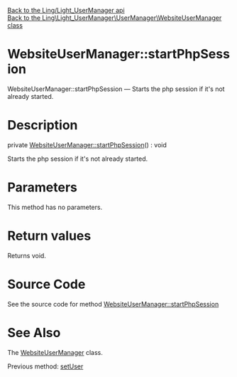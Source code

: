 [Back to the Ling/Light_UserManager api](https://github.com/lingtalfi/Light_UserManager/blob/master/doc/api/Ling/Light_UserManager.md)<br>
[Back to the Ling\Light_UserManager\UserManager\WebsiteUserManager class](https://github.com/lingtalfi/Light_UserManager/blob/master/doc/api/Ling/Light_UserManager/UserManager/WebsiteUserManager.md)


WebsiteUserManager::startPhpSession
================



WebsiteUserManager::startPhpSession — Starts the php session if it's not already started.




Description
================


private [WebsiteUserManager::startPhpSession](https://github.com/lingtalfi/Light_UserManager/blob/master/doc/api/Ling/Light_UserManager/UserManager/WebsiteUserManager/startPhpSession.md)() : void




Starts the php session if it's not already started.




Parameters
================

This method has no parameters.


Return values
================

Returns void.








Source Code
===========
See the source code for method [WebsiteUserManager::startPhpSession](https://github.com/lingtalfi/Light_UserManager/blob/master/UserManager/WebsiteUserManager.php#L90-L95)


See Also
================

The [WebsiteUserManager](https://github.com/lingtalfi/Light_UserManager/blob/master/doc/api/Ling/Light_UserManager/UserManager/WebsiteUserManager.md) class.

Previous method: [setUser](https://github.com/lingtalfi/Light_UserManager/blob/master/doc/api/Ling/Light_UserManager/UserManager/WebsiteUserManager/setUser.md)<br>

